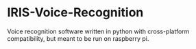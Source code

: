 # IRIS-Voice-Recognition
Voice recognition software written in python with cross-platform compatibility, but meant to be run on raspberry pi.
